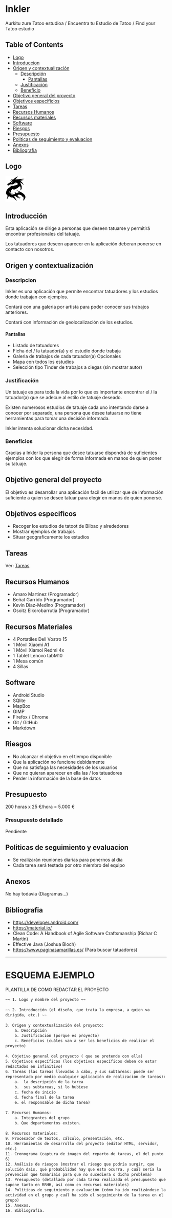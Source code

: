 # Inkler
Aurkitu zure Tatoo estudioa / Encuentra tu Estudio de Tatoo / Find your Tatoo estudio

## Table of Contents  
* [Logo](#logo)  
* [Introduccion](#introduccion)
* [Origen y contextualización](#origen)
    * [Descripción](#descripcion)
        * [Pantallas](#pantallas)
    * [Justificación](#justificacion)
    * [Beneficio](#beneficio)
* [Objetivo general del proyecto](#objetivogeneral)
* [Objetivos especificios](#objetivosespecificos)
* [Tareas](#tareas)
* [Recursos Humanos](#recursoshumanos)
* [Recursos materiales](#recursosmateriales)
* [Software](#software)
* [Riesgos](#riesgos)
* [Presupuesto](#presupuesto)
* [Politicas de seguimiento y evaluacion](#seguimiento)
* [Anexos](#anexos)
* [Bibliografia](#bibliografia)

## Logo
<a name="logo"/>
<img src="https://github.com/osoitz/Inkler/blob/master/app/src/main/res/drawable/dragonlogo.png" width="64">



## Introducción
<a name="introduccion"/>
Esta aplicación se dirige a personas que deseen tatuarse y permitirá encontrar profesionales del tatuaje.

Los tatuadores que deseen aparecer en la aplicación deberan ponerse en contacto con nosotros.


## Origen y contextualización
<a name="origen"/>

### Descripcion
<a name="descripcion"/>

Inkler es una aplicación que permite encontrar tatuadores y los estudios donde trabajan con ejemplos.

Contará con una galeria por artista para poder conocer sus trabajos anteriores.

Contará con información de geolocalización de los estudios.


#### Pantallas
<a name="pantallas"/>

* Listado de tatuadores
* Ficha del / la tatuador(a) y el estudio donde trabaja
* Galeria de trabajos de cada tatuador(a)
Opcionales
* Mapa con todos los estudios
* Selección tipo Tinder de trabajos a ciegas (sin mostrar autor)


### Justificación
<a name="justificacion"/>

Un tatuaje es para toda la vida por lo que es importante encontrar el / la tatuador(a) que se adecue al estilo de tatuaje deseado.

Existen numerosos estudios de tatuaje cada uno intentando darse a conocer por separado, una persona que desee tatuarse no tiene herramientas para tomar una decisión informada.

Inkler intenta solucionar dicha necesidad.


### Beneficios
<a name="beneficios"/>

Gracias a Inkler la persona que desee tatuarse dispondrá de suficientes ejemplos con los que elegir de forma informada en manos de quien poner su tatuaje.


## Objetivo general del proyecto
<a name="objetivogeneral"/>

El objetivo es desarrollar una aplicación facil de utilizar que de información suficiente a quien se desee tatuar para elegir en manos de quien ponerse.


## Objetivos especificos
<a name="objetivos especificos"/>

* Recoger los estudios de tatoot de Bilbao y alrededores
* Mostrar ejemplos de trabajos
* Situar geograficamente los estudios


## Tareas
<a name="tareas"/>

Ver:  [Tareas](https://github.com/osoitz/Inkler/projects/1)


## Recursos Humanos
<a name="recursoshumanos"/>

* Amaro Martinez (Programador)
* Beñat Garrido (Programador)
* Kevin Diaz-Medíno (Programador)
* Osoitz Elkorobarrutia (Programador)


## Recursos Materiales
<a name="recursosmateriales"/>

* 4 Portatiles Dell Vostro 15
* 1 Móvil Xiaomi A1
* 1 Móvil Xiamoi Redmi 4x
* 1 Tablet Lenovo tabM10
* 1 Mesa común
* 4 Sillas


## Software
<a name="software"/>

* Android Studio
* SQlite
* MapBox
* GIMP
* Firefox / Chrome
* Git / GitHub
* Markdown


## Riesgos
<a name="riesgos"/>

* No alcanzar el objetivo en el tiempo disponible
* Que la aplicación no funcione debidamente
* Que no satisfaga las necesidades de los usuarios
* Que no quieran aparecer en ella las / los tatuadores
* Perder la información de la base de datos



## Presupuesto
<a name="presupuesto"/>

200 horas x 25 €/hora  = 5.000 € 

### Presupuesto detallado
<a name="presupuestodetallado"/>

Pendiente



## Politicas de seguimiento y evaluacion
<a name="seguimiento"/>

* Se realizarán reuniones diarias para ponernos al día
* Cada tarea será testada por otro miembro del equipo


## Anexos
<a name="anexos"/>

No hay todavia (Diagramas...)


## Bibliografia
<a name="bibliografia"/>

* https://developer.android.com/
* https://material.io/
* Clean Code: A Handbook of Agile Software Craftsmanship (Richar C Martin)
* Effective Java (Joshua Bloch)
* https://www.paginasamarillas.es/ (Para buscar tatuadores)


-----

# ESQUEMA EJEMPLO

PLANTILLA DE COMO REDACTAR EL PROYECTO

    ~~ 1. Logo y nombre del proyecto ~~
    
    ~~ 2. Introducción (el diseño, que trata la empresa, a quien va dirigida, etc.) ~~
    
    3. Origen y contextualización del proyecto:
        a. Descripción
        b. Justificación (porque es proyecto)
        c. Beneficios (cuáles van a ser los beneficios de realizar el proyecto)

    4. Objetivo general del proyecto ( que se pretende con ella)
    5. Objetivos específicos (los objetivos específicos deben de estar redactados en infinitivo)
    6. Tareas (las tareas llevadas a cabo, y sus subtareas: puede ser representado por medio cualquier aplicación de realización de tareas):
        a.  la descripción de la tarea
        b.  sus subtareas, si lo hubiese
        c. fecha de inicio 
        d. fecha final de la tarea 
        e. el responsable de dicha tarea)

    7. Recursos Humanos:
        a. Integrantes del grupo
        b. Que departamentos existen.

    8. Recursos materiales:
    9. Procesador de textos, cálculo, presentación, etc.
    10. Herramientas de desarrollo del proyecto (editor HTML, servidor, etc.)
    11. Cronograma (captura de imagen del reparto de tareas, el del punto 6)
    12. Análisis de riesgos (mostrar el riesgo que podría surgir, que solución dais, qué probabilidad hay que esto ocurra, y cuál sería la prevención que tomaríais para que no sucediera o dicho problema)
    13. Presupuesto (detallado por cada tarea realizada el presupuesto que supone tanto en RRHH, así como en recursos materiales)
    14. Políticas de seguimiento y evaluación (cómo ha ido realizándose la actividad en el grupo y cuál ha sido el seguimiento de la tarea en el grupo)
    15. Anexos.
    16. Bibliografía.

